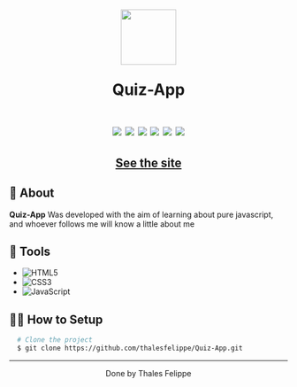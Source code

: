<h1 align="center">
  <img 
    src="https://i.imgur.com/4XII9rB.png"
  width="100"/>
  <p>Quiz-App</p>
</h1>

<h1 align="center">
<img src="https://i.imgur.com/XZuSpe9.png"
  />
  <img src="https://i.imgur.com/wPVlhNA.png"
  />
  <img src="https://i.imgur.com/oKoFG94.png"
  />
  <img src="https://i.imgur.com/HyaV5js.png"
  />
  <img src="https://i.imgur.com/W5jQG0V.png"
  />
  <img src="https://i.imgur.com/0bDxGnt.png"
  />

<h2 align="center">
  <a href="https://thalesfelippe.github.io/Quiz-App/" target="_blank">See the site</a>
</h2>

## 🧾 About

**Quiz-App** Was developed with the aim of learning about pure javascript,  and whoever follows me will know a little about me



## 🔧 Tools
 - ![HTML5](https://img.shields.io/badge/-HTML5-E34F26?style=flat-square&logo=html5&logoColor=white)
 - ![CSS3](https://img.shields.io/badge/-CSS3-549FDE?style=flat-square&logo=css3&logoColor=white)
 - ![JavaScript](https://img.shields.io/badge/-JavaScript-F7B93E?style=flat-square&logo=javascript&logoColor=fff)

## 👨‍💻 How to Setup

```bash
  # Clone the project
  $ git clone https://github.com/thalesfelippe/Quiz-App.git
```
---

<p align="center">Done by Thales Felippe</p>
